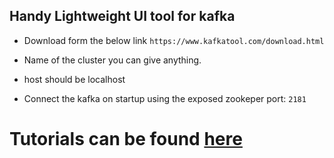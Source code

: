 ## Handy Lightweight UI tool for kafka

- Download form the below link
    `https://www.kafkatool.com/download.html`

- Name of the cluster you can give anything.
- host should be localhost
- Connect the kafka on startup using the exposed zookeper port: `2181`


# Tutorials can be found [here](https://github.com/hakuna16/Kafka-Tutorials/blob/main/docs/%20Kafka%20as%20a%20Distributed%20Streaming%20System.md)
